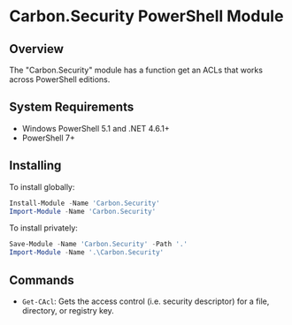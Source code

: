 <!-- markdownlint-disable MD012 no-multiple-blanks -->
# Carbon.Security PowerShell Module


## Overview

The "Carbon.Security" module has a function get an ACLs that works across PowerShell editions.


## System Requirements

* Windows PowerShell 5.1 and .NET 4.6.1+
* PowerShell 7+


## Installing

To install globally:

```powershell
Install-Module -Name 'Carbon.Security'
Import-Module -Name 'Carbon.Security'
```

To install privately:

```powershell
Save-Module -Name 'Carbon.Security' -Path '.'
Import-Module -Name '.\Carbon.Security'
```

## Commands

* `Get-CAcl`: Gets the access control (i.e. security descriptor) for a file, directory, or registry key.

